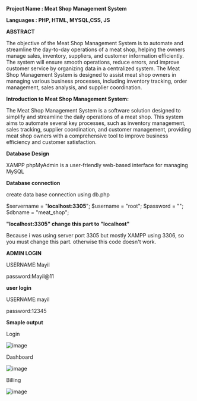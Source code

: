 **Project Name : Meat Shop Management System**

**Languages    : PHP, HTML, MYSQL,CSS, JS**


**ABSTRACT**

The objective of the Meat Shop Management System is to automate and streamline the day-to-day operations of a meat shop, helping the owners manage sales, inventory, suppliers, and customer information efficiently.
The system will ensure smooth operations, reduce errors, and improve customer service by organizing data in a centralized system.
The Meat Shop Management System is designed to assist meat shop owners in managing various business processes, including inventory tracking, order management, sales analysis, and supplier coordination. 

**Introduction to Meat Shop Management System:**

The Meat Shop Management System is a software solution designed to simplify and streamline the daily operations of a meat shop.
This system aims to automate several key processes, such as inventory management, sales tracking, supplier coordination, and customer management, providing meat shop owners with a comprehensive tool to improve business efficiency and customer satisfaction.

**Database Design**

XAMPP phpMyAdmin is a user-friendly web-based interface for managing MySQL 

**Database connection**

create data base connection using db.php 

$servername = "**localhost:3305**";
$username = "root";
$password = "";
$dbname = "meat_shop";

**"localhost:3305" change this part to "localhost"**

Because i was using server port 3305 but mostly XAMPP using 3306, so you must change this part.
otherwise this code doesn't work.


**ADMIN LOGIN**

USERNAME:Mayil

password:Mayil@11

**user login**

USERNAME:mayil

password:12345

**Smaple output**

Login

![image](https://github.com/user-attachments/assets/2c32e114-ffeb-4459-a6b8-51bc78a77549)

Dashboard

![image](https://github.com/user-attachments/assets/0854b496-f66d-47d5-8a8e-8dec45bc3098)

Billing

![image](https://github.com/user-attachments/assets/e5c32172-5e56-4129-b2ba-161053397e5b)

